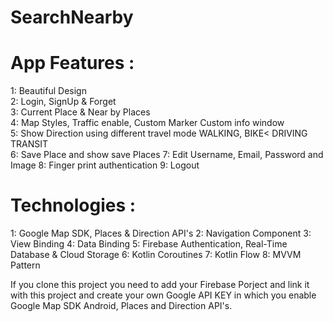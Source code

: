 # SearchNearby
# App Features : 

 1:   Beautiful Design                                                                                        
 2:   Login, SignUp & Forget                                                                                  
 3:   Current Place & Near by Places                                                                          
 4:   Map Styles, Traffic enable, Custom Marker Custom info window                                            
 5:   Show Direction using different travel mode WALKING, BIKE< DRIVING TRANSIT                               
 6:   Save Place and show save Places
 7:   Edit Username, Email, Password and Image
 8:   Finger print authentication
 9:   Logout
 
# Technologies :

 1:   Google Map SDK, Places & Direction API's
 2:   Navigation Component
 3:   View Binding
 4:   Data Binding
 5:   Firebase Authentication, Real-Time Database & Cloud Storage
 6:   Kotlin Coroutines
 7:   Kotlin Flow
 8:   MVVM Pattern
 
 
 
If you clone this project you need to add your Firebase Porject and link it with this project and create your own Google API KEY in which you enable Google Map SDK Android, Places and Direction API's.

